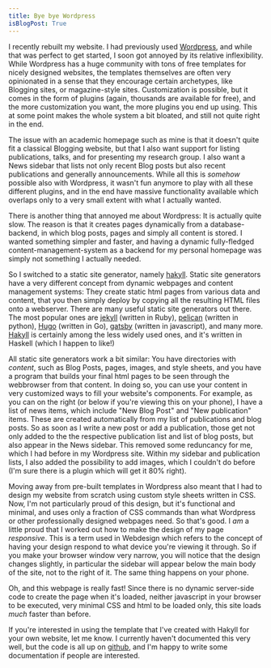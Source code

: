 ```yaml
---
title: Bye bye Wordpress
isBlogPost: True
---
```


I recently rebuilt my website. I had previously used [Wordpress](https://wordpress.org), and while that was perfect to get started, I soon got annoyed by its relative inflexibility. While Wordpress has a huge community with tons of free templates for nicely designed websites, the templates themselves are often very opinionated in a sense that they encourage certain archetypes, like Blogging sites, or magazine-style sites. Customization is possible, but it comes in the form of plugins (again, thousands are available for free), and the more customization you want, the more plugins you end up using. This at some point makes the whole system a bit bloated, and still not quite right in the end.

The issue with an academic homepage such as mine is that it doesn't quite fit a classical Blogging website, but that I also want support for listing publications, talks, and for presenting my research group. I also want a News sidebar that lists not only recent Blog posts but also recent publications and generally announcements. While all this is _somehow_ possible also with Wordpress, it wasn't fun anymore to play with all these different plugins, and in the end have massive functionality available which overlaps only to a very small extent with what I actually wanted.

There is another thing that annoyed me about Wordpress: It is actually quite slow. The reason is that it creates pages dynamically from a database-backend, in which blog posts, pages and simply all content is stored. I wanted something simpler and faster, and having a dynamic fully-fledged content-management-system as a backend for my personal homepage was simply not something I actually needed.

So I switched to a static site generator, namely [hakyll](https://jaspervdj.be/hakyll/). Static site generators have a very different concept from dynamic webpages and content management systems: They create static html pages from various data and content, that you then simply deploy by copying all the resulting HTML files onto a webserver. There are many useful static site generators out there. The most popular ones are [jekyll](https://jekyllrb.com/) (written in Ruby), [pelican](https://blog.getpelican.com/) (written in python), [Hugo](https://gohugo.io/) (written in Go), [gatsby](https://www.gatsbyjs.org/) (written in javascript), and many more. [Hakyll](https://jaspervdj.be/hakyll/) is certainly among the less widely used ones, and it's written in Haskell (which I happen to like!)

All static site generators work a bit similar: You have directories with _content_, such as Blog Posts, pages, images, and style sheets, and you have a program that builds your final html pages to be seen through the webbrowser from that content. In doing so, you can use your content in very customized ways to fill your website's components. For example, as you can on the right (or below if you're viewing this on your phone), I have a list of news items, which include "New Blog Post" and "New publication" items. These are created automatically from my list of publications and blog posts. So as soon as I write a new post or add a publication, those get not only added to the the respective publication list and list of blog posts, but also appear in the News sidebar. This removed some reduncancy for me, which I had before in my Wordpress site. Within my sidebar and publication lists, I also added the possibility to add images, which I couldn't do before (I'm sure there is a plugin which will get it 80% right).

Moving away from pre-built templates in Wordpress also meant that I had to design my website from scratch using custom style sheets written in CSS. Now, I'm not particularly proud of this design, but it's functional and minimal, and uses only a fraction of CSS commands than what Wordpress or other professionally designed webpages need. So that's good. I _am_ a little proud that I worked out how to make the design of my page _responsive_. This is a term used in Webdesign which refers to the concept of having your design respond to what device you're viewing it through. So if you make your browser window very narrow, you will notice that the design changes slightly, in particular the sidebar will appear below the main body of the site, not to the right of it. The same thing happens on your phone.

Oh, and this webpage is really fast! Since there is no dynamic server-side code to create the page when it's loaded, neither javascript in your browser to be executed, very minimal CSS and html to be loaded only, this site loads _much_ faster than before. 

If you're interested in using the template that I've created with Hakyll for your own website, let me know. I currently haven't documented this very well, but the code is all up on [github](https://github.com/stschiff/homepage), and I'm happy to write some documentation if people are interested.